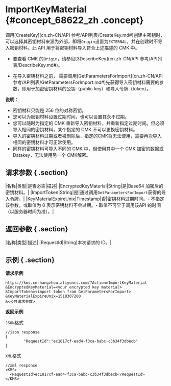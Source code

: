 # ImportKeyMaterial {#concept_68622_zh .concept}

调用[CreateKey](cn.zh-CN/API 参考/API列表/CreateKey.md#)创建主密钥时，可以选择其密钥材料来源为外部，即将`Origin`设置为`EXTERNAL`，并在创建时不导入密钥材料。此 API 用于将密钥材料导入符合上述描述的 CMK 中。

-   要查看 CMK 的`Origin`，请参见[3DescribeKey](cn.zh-CN/API 参考/API列表/DescribeKey.md#)。

-   在导入密钥材料之前， 需要调用[GetParametersForImport](cn.zh-CN/API 参考/API列表/GetParametersForImport.md#)先获得导入密钥材料需要的参数，即用于加密密钥材料的公钥（public key）和导入令牌（token）。


**说明：** 

-   密钥材料只能是 256 位的对称密钥。
-   您可以为密钥材料设置过期时间，也可以设置其永不过期。
-   您可以随时为指定的 CMK 重新导入密钥材料，并重新指定过期时间。但必须导入相同的密钥材料，某个指定的 CMK 不可以更换密钥材料。
-   导入的密钥材料过期或者被删除后，指定的CMK将无法使用，需要再次导入相同的密钥材料才可正常使用。
-   同样的密钥材料可导入不同的 CMK 中，但使用其中一个 CMK 加密的数据或 Datakey，无法使用另一个 CMK解密。

## 请求参数 { .section}

|名称|类型|是否必需|描述|
|EncryptedKeyMaterial|String|是|Base64 加密后的密钥材料。|
|ImportToken|String|是|通过调用`GetParametersForImport`获得的导入令牌。|
|KeyMaterialExpireUnix|Timestamp|否|密钥材料过期时间。- 不指定该参数，或取值为 0 表示密钥材料不会过期。- 取值不可早于调用该API 的时间（以服务器时间为准）。|

## 返回参数 { .section}

|名称|类型|描述|
|RequestId|String|本次请求的 ID。|

## 示例 { .section}

**请求示例**

```
https://kms.cn-hangzhou.aliyuncs.com/?Action=ImportKeyMaterial
&EncryptedKeyMaterial=<your encrypted key material>
&ImportToken=<import token from GetParametersForImport>
&KeyMaterialExpireUnix=1518307200
&<公共请求参数>

```

**返回示例**

 `JSON`格式

```
//json response
{
        "RequestId":"ec1017cf-ead4-f3ca-babc-c3b34f3dbecb"
}

```

 `XML`格式

```
//xml response
<KMS>
  <RequestId>ec1017cf-ead4-f3ca-babc-c3b34f3dbecb</RequestId>
</KMS>

```

